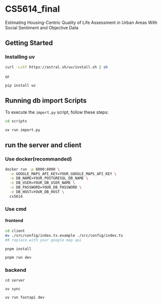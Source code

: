 # CS5614_final
Estimating Housing-Centric Quality of Life Assessment in Urban Areas With Social Sentiment and Objective Data

## Getting Started

### Installing uv
```bash
curl -LsSf https://astral.sh/uv/install.sh | sh
```

or

```bash
pip install uv
```

## Running db import Scripts

To execute the `import.py` script, follow these steps:

```bash
cd scripts

uv run import.py
```



## run the server and client


### Use docker(recommanded)
```bash
docker run -p 8000:8000 \
  -e GOOGLE_MAPS_API_KEY=YOUR_GOOGLE_MAPS_API_KEY \
  -e DB_NAME=YOUR_POSTGRESQL_DB_NAME \
  -e DB_USER=YOUR_DB_USER_NAME \
  -e DB_PASSWORD=YOUR_DB_PASSWORD \
  -e DB_HOST=YOUR_DB_HOST \
  cs5614
```

### Use cmd

#### frontend
```bash
cd client
mv ./src/config/index.ts.example ./src/config/index.ts
## replace with your google map api

pnpm install

pnpm run dev
```

### backend

```bach
cd server

uv sync

uv run fastapi dev
```